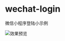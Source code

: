 # wechat-login
微信小程序登陆小示例

![效果预览](https://github.com/bigmeow/wechat-login/blob/master/preview.gif)
